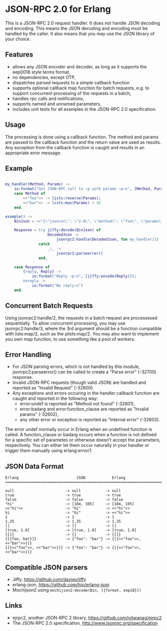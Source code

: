 JSON-RPC 2.0 for Erlang
=======================

This is a JSON-RPC 2.0 request handler. It does not handle JSON decoding and
encoding. This means the JSON decoding and encoding must be handled by the
caller. It also means that you may use the JSON library of your choice.

Features
--------

* allows any JSON encoder and decoder, as long as it supports the eep0018 style
  terms format,
* no dependencies, except OTP,
* dispatches parsed requests to a simple callback function
* supports optional callback map function for batch requests, e.g. to support
  concurrent processing of the requests in a batch,
* handles rpc calls and notifications,
* supports named and unnamed parameters,
* includes unit tests for all examples in the JSON-RPC 2.0 specification.

Usage
-----

The processing is done using a callback function. The method and params are passed to the callback
function and the return value are used as results. Any exception from the callback function is
caught and results in an appropriate error message.

Example
-------

``` erlang

my_handler(Method, Params) ->
    io:format("Got JSON-RPC call to ~p with params ~p~n", [Method, Params]),
    case Method of
        <<"foo">> -> lists:reverse(Params);
        <<"bar">> -> lists:max(Params) + 42
    end.

example() ->
    BinJson = <<"{\"jsonroc\": \"2.0\", \"method\": \"foo\", \"params\": [1,2,3], \"id\": 1}">>,

    Response = try jiffy:decode(BinJson) of
                   DecodedJson ->
                       jsonrpc2:handle(DecodedJson, fun my_handler/2)
               catch
                   _:_ ->
                       jsonrpc2:parseerror()
               end,

    case Response of
        {reply, Reply} ->
            io:format("Reply ~p~n", [jiffy:encode(Reply)]);
        noreply ->
            io:format("No reply~n")
    end.
```

Concurrent Batch Requests
-------------------------

Using jsonrpc2:handle/2, the requests in a batch request are processesed
sequentially. To allow concurrent processing, you may use jsonrpc2:handle/3,
where the 3rd argument should be a function compatible with lists:map/2, such
as the plists:map/2. You may also want to implement you own map function, to
use something like a pool of workers.

Error Handling
--------------

* For JSON parsing errors, which is not handled by this module,
  jsonrpc2:parseerror() can be called to create a "Parse error" (-32700)
  response.
* Invalid JSON-RPC requests (though valid JSON) are handled and reported as
  "Invalid Request" (-32600).
* Any exceptions and errors occuring in the handler callback function are
  caught and reported in the following way:
  * error:undef  is reported as "Method not found" (-32601),
  * error:badarg and error:function_clause are reported as "Invalid params"
    (-32602),
  * any other error or exception is reported as "Internal error" (-32603).

The error undef normally occur in Erlang when an undefined function is called.
A function_clause or badarg occurs when a function is not defined for a
specific set of parametes or otherwise doesn't accept the parameters,
respectively. You can either let them occur naturally in your handler or
trigger them manually using erlang:error/1.

JSON Data Format
----------------

    Erlang                          JSON            Erlang
    ==========================================================================

    null                       -> null           -> null
    true                       -> true           -> true
    false                      -> false          -> false
    "hi"                       -> [104, 105]     -> [104, 105]
    <<"hi">>                   -> "hi"           -> <<"hi">>
    hi                         -> "hi"           -> <<"hi">>
    1                          -> 1              -> 1
    1.25                       -> 1.25           -> 1.25
    []                         -> []             -> []
    [true, 1.0]                -> [true, 1.0]    -> [true, 1.0]
    {[]}                       -> {}             -> {[]}
    {[{foo, bar}]}             -> {"foo": "bar"} -> {[{<<"foo">>, <<"bar">>}]}
    {[{<<"foo">>, <<"bar">>}]} -> {"foo": "bar"} -> {[{<<"foo">>, <<"bar">>}]}

Compatible JSON parsers
-----------------------
* Jiffy, https://github.com/davisp/jiffy
* erlang-json, https://github.com/hio/erlang-json
* Mochijson2 using ```mochijson2:decode(Bin, [{format, eep18}])```

Links
-----
* ejrpc2, another JSON-RPC 2 library, https://github.com/jvliwanag/ejrpc2
* The JSON-RPC 2.0 specification, http://www.jsonrpc.org/specification

